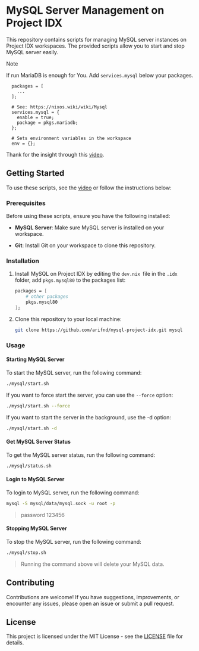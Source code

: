 # MySQL Server Management on Project IDX

This repository contains scripts for managing MySQL server instances on Project IDX workspaces. The provided scripts allow you to start and stop MySQL server easily.

> [!NOTE]
> If run MariaDB is enough for You. Add `services.mysql` below your packages.
> ```
>   packages = [
>     ...
>   ];
> 
>   # See: https://nixos.wiki/wiki/Mysql
>   services.mysql = {
>     enable = true;
>     package = pkgs.mariadb;
>   };
> 
>   # Sets environment variables in the workspace
>   env = {};
> ```
> Thank for the insight through this [video](https://www.youtube.com/live/tfqAbPXuH-8?feature=shared&t=1107).

## Getting Started

To use these scripts, see the [video](https://youtu.be/_uH8aiNE4gg) or follow the instructions below:

### Prerequisites

Before using these scripts, ensure you have the following installed:

- **MySQL Server**: Make sure MySQL server is installed on your workspace.

- **Git**: Install Git on your workspace to clone this repository.

### Installation

1. Install MySQL on Project IDX by editing the `dev.nix `file in the `.idx `folder, add `pkgs.mysql80` to the packages list:

    ```nix
    packages = [
        # other packages
        pkgs.mysql80
    ];
    ```

2. Clone this repository to your local machine:

    ```bash
    git clone https://github.com/arifnd/mysql-project-idx.git mysql
    ```

### Usage

#### Starting MySQL Server

To start the MySQL server, run the following command:

```bash
./mysql/start.sh
```

If you want to force start the server, you can use the `--force` option:

```bash
./mysql/start.sh --force
```

If you want to start the server in the background, use the -d option:

```bash
./mysql/start.sh -d
```

#### Get MySQL Server Status

To get the MySQL server status, run the following command:

```bash
./mysql/status.sh
```

#### Login to MySQL Server

To login to MySQL server, run the following command:

```bash
mysql -S mysql/data/mysql.sock -u root -p
```

>password 123456

#### Stopping MySQL Server

To stop the MySQL server, run the following command:

```bash
./mysql/stop.sh
```

>Running the command above will delete your MySQL data.

## Contributing

Contributions are welcome! If you have suggestions, improvements, or encounter any issues, please open an issue or submit a pull request.

## License

This project is licensed under the MIT License - see the [LICENSE](LICENSE) file for details.
